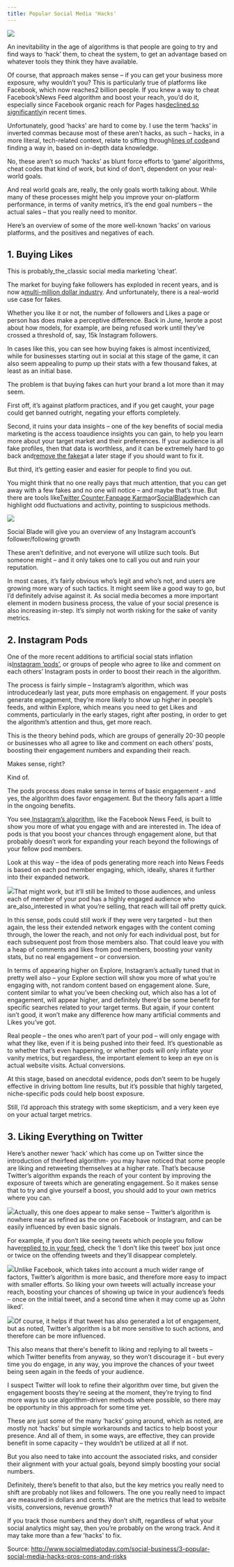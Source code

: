 ```yaml
---
title: Popular Social Media 'Hacks'
---
```


![](http://img1.tuicool.com/63yaMvu.png!web)

An inevitability in the age of algorithms is that people are going to try and find ways to ‘hack’ them, to cheat the system, to get an advantage based on whatever tools they think they have available.

Of course, that approach makes sense – if you can get your business more exposure, why wouldn’t you? This is particularly true of platforms like Facebook, which now reaches2 billion people. If you knew a way to cheat Facebook’sNews Feed algorithm and boost your reach, you’d do it, especially since Facebook organic reach for Pages has[declined so significantly](http://www.socialmediatoday.com/social-business/new-study-finds-facebook-page-reach-has-declined-20-2017)in recent times.

Unfortunately, good ‘hacks’ are hard to come by. I use the term ‘hacks’ in inverted commas because most of these aren’t hacks, as such – hacks, in a more literal, tech-related context, relate to sifting through[lines of code](https://www.youtube.com/watch?v=vYNnPx8fZBs)and finding a way in, based on in-depth data knowledge.  

No, these aren’t so much ‘hacks’ as blunt force efforts to ‘game’ algorithms, cheat codes that kind of work, but kind of don’t, dependent on your real-world goals.

And real world goals are, really, the only goals worth talking about. While many of these processes might help you improve your on-platform performance, in terms of vanity metrics, it’s the end goal numbers – the actual sales – that you really need to monitor.

Here’s an overview of some of the more well-known ‘hacks’ on various platforms, and the positives and negatives of each.

## 1. Buying Likes

This is probably_the_classic social media marketing ‘cheat’.

The market for buying fake followers has exploded in recent years, and is now a[multi-million dollar industry](http://www.cbc.ca/news/technology/facebook-twitter-followers-a-multi-million-dollar-business-1.2484938). And unfortunately, there is a real-world use case for fakes.

Whether you like it or not, the number of followers and Likes a page or person has does make a perceptive difference. Back in June, Iwrote a post about how models, for example, are being refused work until they’ve crossed a threshold of, say, 15k Instagram followers.

In cases like this, you can see how buying fakes is almost incentivized, while for businesses starting out in social at this stage of the game, it can also seem appealing to pump up their stats with a few thousand fakes, at least as an initial base.

The problem is that buying fakes can hurt your brand a lot more than it may seem.

First off, it’s against platform practices, and if you get caught, your page could get banned outright, negating your efforts completely.

Second, it ruins your data insights – one of the key benefits of social media marketing is the access toaudience insights you can gain, to help you learn more about your target market and their preferences. If your audience is all fake profiles, then that data is worthless, and it can be extremely hard to go back and[remove the fakes](http://www.socialmediaexaminer.com/find-and-remove-fake-followers-from-twitter-and-instagram/)at a later stage if you should want to fix it.

But third, it’s getting easier and easier for people to find you out.

You might think that no one really pays that much attention, that you can get away with a few fakes and no one will notice – and maybe that’s true. But there are tools like[Twitter Counter](https://twittercounter.com/),[Fanpage Karma](http://www.fanpagekarma.com/)or[SocialBlade](https://socialblade.com/instagram/)which can highlight odd fluctuations and activity, pointing to suspicious methods.     

![](http://img0.tuicool.com/riEFnqn.png!web)

Social Blade will give you an overview of any Instagram account’s follower/following growth

These aren’t definitive, and not everyone will utilize such tools. But someone might – and it only takes one to call you out and ruin your reputation.

In most cases, it’s fairly obvious who’s legit and who’s not, and users are growing more wary of such tactics. It might seem like a good way to go, but I’d definitely advise against it. As social media becomes a more important element in modern business process, the value of your social presence is also increasing in-step. It’s simply not worth risking for the sake of vanity metrics.

## 2. Instagram Pods

One of the more recent additions to artificial social stats inflation is[Instagram ‘pods’](https://www.agorapulse.com/blog/instagram-pods), or groups of people who agree to like and comment on each others’ Instagram posts in order to boost their reach in the algorithm.

The process is fairly simple – Instagram’s algorithm, which was introducedearly last year, puts more emphasis on engagement. If your posts generate engagement, they’re more likely to show up higher in people’s feeds, and within Explore, which means you need to get Likes and comments, particularly in the early stages, right after posting, in order to get the algorithm’s attention and thus, get more reach.

This is the theory behind pods, which are groups of generally 20-30 people or businesses who all agree to like and comment on each others’ posts, boosting their engagement numbers and expanding their reach.

Makes sense, right?

Kind of.

The pods process does make sense in terms of basic engagement - and yes, the algorithm does favor engagement. But the theory falls apart a little in the ongoing benefits.

You see,[Instagram’s algorithm](http://www.socialmediatoday.com/social-networks/inside-instagram-algorithm), like the Facebook News Feed, is built to show you more of what you engage with and are interested in. The idea of pods is that you boost your chances through engagement alone, but that probably doesn’t work for expanding your reach beyond the followings of your fellow pod members.

Look at this way – the idea of pods generating more reach into News Feeds is based on each pod member engaging, which, ideally, shares it further into their expanded network.

![](http://img1.tuicool.com/eaQ7niy.png!web)That might work, but it’ll still be limited to those audiences, and unless each of member of your pod has a highly engaged audience who are_also_interested in what you’re selling, that reach will tail off pretty quick.

In this sense, pods could still work if they were very targeted - but then again, the less their extended network engages with the content coming through, the lower the reach, and not only for each individual post, but for each subsequent post from those members also. That could leave you with a heap of comments and likes from pod members, boosting your vanity stats, but no real engagement – or conversion.

In terms of appearing higher on Explore, Instagram’s actually tuned that in pretty well also – your Explore section will show you more of what you’re engaging with, not random content based on engagement alone. Sure, content similar to what you’ve been checking out, which also has a lot of engagement, will appear higher, and definitely there’d be some benefit for specific searches related to your target terms. But again, if your content isn’t good, it won’t make any difference how many artificial comments and Likes you’ve got.

Real people – the ones who aren’t part of your pod – will only engage with what they like, even if it is being pushed into their feed. It’s questionable as to whether that’s even happening, or whether pods will only inflate your vanity metrics, but regardless, the important element to keep an eye on is actual website visits. Actual conversions.

At this stage, based on anecdotal evidence, pods don’t seem to be hugely effective in driving bottom line results, but it’s possible that highly targeted, niche-specific pods could help boost exposure.

Still, I’d approach this strategy with some skepticism, and a very keen eye on your actual target metrics.

## 3. Liking Everything on Twitter

Here’s another newer ‘hack’ which has come up on Twitter since the introduction of theirfeed algorithm- you may have noticed that some people are liking and retweeting themselves at a higher rate. That’s because Twitter’s algorithm expands the reach of your content by improving the exposure of tweets which are generating engagement. So it makes sense that to try and give yourself a boost, you should add to your own metrics where you can.

![](http://img1.tuicool.com/2eai2mj.png!web)Actually, this one does appear to make sense – Twitter’s algorithm is nowhere near as refined as the one on Facebook or Instagram, and can be easily influenced by even basic signals.

For example, if you don’t like seeing tweets which people you follow have[replied to in your feed](http://www.socialmediatoday.com/social-networks/dont-twitters-algorithm-defined-feed-heres-how-you-can-improve-it), check the ‘I don’t like this tweet’ box just once or twice on the offending tweets and they’ll disappear completely.

![](http://img2.tuicool.com/iMVzEvy.jpg!web)Unlike Facebook, which takes into account a much wider range of factors, Twitter’s algorithm is more basic, and therefore more easy to impact with smaller efforts. So liking your own tweets will actually increase your reach, boosting your chances of showing up twice in your audience’s feeds – once on the initial tweet, and a second time when it may come up as ‘John liked’.

![](http://img0.tuicool.com/UJVbAvm.png!web)Of course, it helps if that tweet has also generated a lot of engagement, but as noted, Twitter’s algorithm is a bit more sensitive to such actions, and therefore can be more influenced.

This also means that there's benefit to liking and replying to all tweets – which Twitter benefits from anyway, so they won’t discourage it - but every time you do engage, in any way, you improve the chances of your tweet being seen again in the feeds of your audience.

I suspect Twitter will look to refine their algorithm over time, but given the engagement boosts they’re seeing at the moment, they’re trying to find more ways to use algorithm-driven methods where possible, so there may be opportunity in this approach for some time yet.

These are just some of the many ‘hacks’ going around, which as noted, are mostly not ‘hacks’ but simple workarounds and tactics to help boost your presence. And all of them, in some ways, are effective, they can provide benefit in some capacity – they wouldn’t be utilized at all if not.

But you also need to take into account the associated risks, and consider their alignment with your actual goals, beyond simply boosting your social numbers.

Definitely, there’s benefit to that also, but the key metrics you really need to shift are probably not likes and followers. The one you really need to impact are measured in dollars and cents. What are the metrics that lead to website visits, conversions, revenue growth?

If you track those numbers and they don’t shift, regardless of what your social analytics might say, then you’re probably on the wrong track. And it may take more than a few 'hacks' to fix.


Source: http://www.socialmediatoday.com/social-business/3-popular-social-media-hacks-pros-cons-and-risks